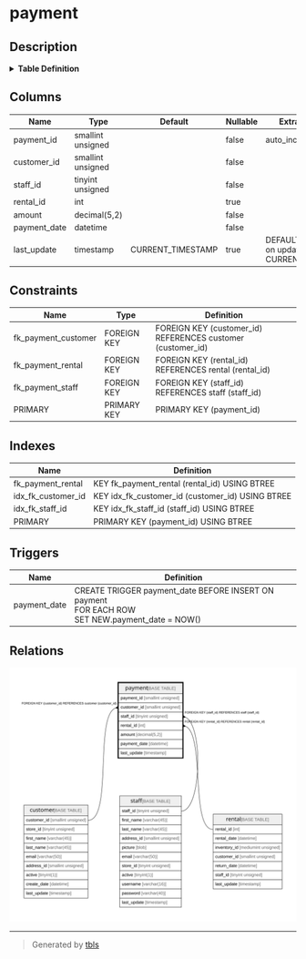 # payment

## Description

<details>
<summary><strong>Table Definition</strong></summary>

```sql
CREATE TABLE `payment` (
  `payment_id` smallint unsigned NOT NULL AUTO_INCREMENT,
  `customer_id` smallint unsigned NOT NULL,
  `staff_id` tinyint unsigned NOT NULL,
  `rental_id` int DEFAULT NULL,
  `amount` decimal(5,2) NOT NULL,
  `payment_date` datetime NOT NULL,
  `last_update` timestamp NULL DEFAULT CURRENT_TIMESTAMP ON UPDATE CURRENT_TIMESTAMP,
  PRIMARY KEY (`payment_id`),
  KEY `idx_fk_staff_id` (`staff_id`),
  KEY `idx_fk_customer_id` (`customer_id`),
  KEY `fk_payment_rental` (`rental_id`),
  CONSTRAINT `fk_payment_customer` FOREIGN KEY (`customer_id`) REFERENCES `customer` (`customer_id`) ON DELETE RESTRICT ON UPDATE CASCADE,
  CONSTRAINT `fk_payment_rental` FOREIGN KEY (`rental_id`) REFERENCES `rental` (`rental_id`) ON DELETE SET NULL ON UPDATE CASCADE,
  CONSTRAINT `fk_payment_staff` FOREIGN KEY (`staff_id`) REFERENCES `staff` (`staff_id`) ON DELETE RESTRICT ON UPDATE CASCADE
) ENGINE=InnoDB AUTO_INCREMENT=[Redacted by tbls] DEFAULT CHARSET=utf8mb4 COLLATE=utf8mb4_0900_ai_ci
```

</details>

## Columns

| Name | Type | Default | Nullable | Extra Definition | Children | Parents | Comment |
| ---- | ---- | ------- | -------- | ---------------- | -------- | ------- | ------- |
| payment_id | smallint unsigned |  | false | auto_increment |  |  |  |
| customer_id | smallint unsigned |  | false |  |  | [customer](customer.md) |  |
| staff_id | tinyint unsigned |  | false |  |  | [staff](staff.md) |  |
| rental_id | int |  | true |  |  | [rental](rental.md) |  |
| amount | decimal(5,2) |  | false |  |  |  |  |
| payment_date | datetime |  | false |  |  |  |  |
| last_update | timestamp | CURRENT_TIMESTAMP | true | DEFAULT_GENERATED on update CURRENT_TIMESTAMP |  |  |  |

## Constraints

| Name | Type | Definition |
| ---- | ---- | ---------- |
| fk_payment_customer | FOREIGN KEY | FOREIGN KEY (customer_id) REFERENCES customer (customer_id) |
| fk_payment_rental | FOREIGN KEY | FOREIGN KEY (rental_id) REFERENCES rental (rental_id) |
| fk_payment_staff | FOREIGN KEY | FOREIGN KEY (staff_id) REFERENCES staff (staff_id) |
| PRIMARY | PRIMARY KEY | PRIMARY KEY (payment_id) |

## Indexes

| Name | Definition |
| ---- | ---------- |
| fk_payment_rental | KEY fk_payment_rental (rental_id) USING BTREE |
| idx_fk_customer_id | KEY idx_fk_customer_id (customer_id) USING BTREE |
| idx_fk_staff_id | KEY idx_fk_staff_id (staff_id) USING BTREE |
| PRIMARY | PRIMARY KEY (payment_id) USING BTREE |

## Triggers

| Name | Definition |
| ---- | ---------- |
| payment_date | CREATE TRIGGER payment_date BEFORE INSERT ON payment<br>FOR EACH ROW<br>SET NEW.payment_date = NOW() |

## Relations

![er](payment.svg)

---

> Generated by [tbls](https://github.com/k1LoW/tbls)

